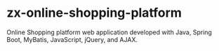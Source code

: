 ﻿# zx-online-shopping-platform
Online Shopping platform web application developed with Java, Spring Boot, MyBatis, JavaScript, jQuery, and AJAX.

